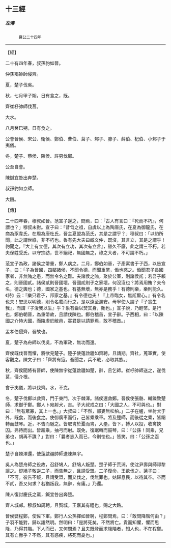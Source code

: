 

## 十三經

##### 左傳
　　　`襄公二十四年`

* * *

【經】

二十有四年春，叔孫豹如晉。

仲孫羯帥師侵齊。

夏，楚子伐吳。

秋，七月甲子朔，日有食之，既。

齊崔杼帥師伐莒。

大水。

八月癸巳朔，日有食之。

公會晉侯、宋公、衛侯、鄭伯、曹伯、莒子、邾子、滕子、薛伯、杞伯、小邾子于夷儀。

冬，楚子、蔡侯、陳侯、許男伐鄭。

公至自會。

陳鍼宜咎出奔楚。

叔孫豹如京師。

大饑。

【傳】

二十四年春，穆叔如晉。范宣子逆之，問焉，曰：「古人有言曰：『死而不朽』，何謂也？」穆叔未對。宣子曰：「昔匄之祖，自虞以上為陶唐氏，在夏為御龍氏，在商為豕韋氏，在周為唐杜氏，晉主夏盟為范氏，其是之謂乎？」穆叔曰：「以豹所聞，此之謂世祿，非不朽也。魯有先大夫曰臧文仲，既沒，其言立，其是之謂乎！豹聞之，『大上有立德，其次有立功，其次有立言』，雖久不廢，此之謂三不朽。若夫保姓受氏，以守宗祊，世不絕祀，無國無之，祿之大者，不可謂不朽。」

范宣子為政，諸侯之幣重，鄭人病之。二月，鄭伯如晉，子產寓書于子西，以告宣子，曰：「子為晉國，四鄰諸侯，不聞令德，而聞重幣，僑也惑之。僑聞君子長國家者，非無賄之患，而無令名之難。夫諸侯之賄，聚於公室，則諸侯貳；若吾子賴之，則晉國貳。諸侯貳則晉國壞，晉國貳則子之家壞，何沒沒也？將焉用賄？夫令名，德之輿也；德，國家之基也。有基無壞，無亦是務乎！有德則樂，樂則能久。《詩》云：『樂只君子，邦家之基。』有令德也夫！『上帝臨女，無貳爾心。』有令名也夫！恕思以明德，則令名載而行之，是以遠至邇安。毋寧使人謂子『子實生我』，而謂『子浚我以生』乎？象有齒以焚其身，賄也。」宣子說，乃輕幣。是行也，鄭伯朝晉，為重幣故，且請伐陳也。鄭伯稽首，宣子辭。子西相，曰：「以陳國之介恃大國，而陵虐於敝邑，寡君是以請罪焉，敢不稽首。」

孟孝伯侵齊，晉故也。

夏，楚子為舟師以伐吳，不為軍政，無功而還。

齊侯既伐晉而懼，將欲見楚子。楚子使薳啟疆如齊聘，且請期。齊社，蒐軍實，使客觀之。陳文子曰：「齊將有寇。吾聞之，兵不戢，必取其族。」

秋，齊侯聞將有晉師，使陳無宇從薳啟疆如楚，辭，且乞師。崔杼帥師送之，遂伐莒，侵介根。

會于夷儀，將以伐齊。水，不克。

冬，楚子伐鄭以救齊，門于東門，次于棘澤。諸侯還救鄭。晉侯使張骼、輔躒致楚師，求御于鄭。鄭人卜宛射犬，吉。子大叔戒之曰：「大國之人，不可與也。」對曰：「無有眾寡，其上一也。」大叔曰：「不然，部婁無松柏。」二子在幄，坐射犬于外，既食，而後食之。使御廣車而行，己皆乘乘車。將及楚師，而後從之乘，皆踞轉而鼓琴。近，不告而馳之。皆取冑於櫜而冑，入壘，皆下，搏人以投，收禽挾囚。弗待而出。皆超乘，抽弓而射。既免，復踞轉而鼓琴，曰：「公孫！同乘，兄弟也，胡再不謀？」對曰：「曩者志入而已，今則怯也。」皆笑，曰：「公孫之亟也。」

楚子自棘澤還，使薳啟疆帥師送陳無宇。

吳人為楚舟師之役故，召舒鳩人，舒鳩人叛楚。楚子師于荒浦，使沈尹壽與師祁犂讓之。舒鳩子敬逆二子，而告無之，且請受盟。二子復命，王欲伐之。薳子曰：「不可。彼告不叛，且請受盟，而又伐之，伐無罪也。姑歸息民，以待其卒。卒而不貳，吾又何求？若猶叛我，無辭，有庸。」乃還。

陳人復討慶氏之黨，鍼宜咎出奔楚。

齊人城郟。穆叔如周聘，且賀城。王嘉其有禮也，賜之大路。

晉侯嬖程鄭，使佐下軍。鄭行人公孫揮如晉聘，程鄭問焉，曰：「敢問降階何由？」子羽不能對，歸以語然明。然明曰：「是將死矣，不然將亡。貴而知懼，懼而思降，乃得其階。下人而已，又何問焉？且夫既登而求降階者，知人也，不在程鄭。其有亡釁乎？不然，其有惑疾，將死而憂也。」

* * *

